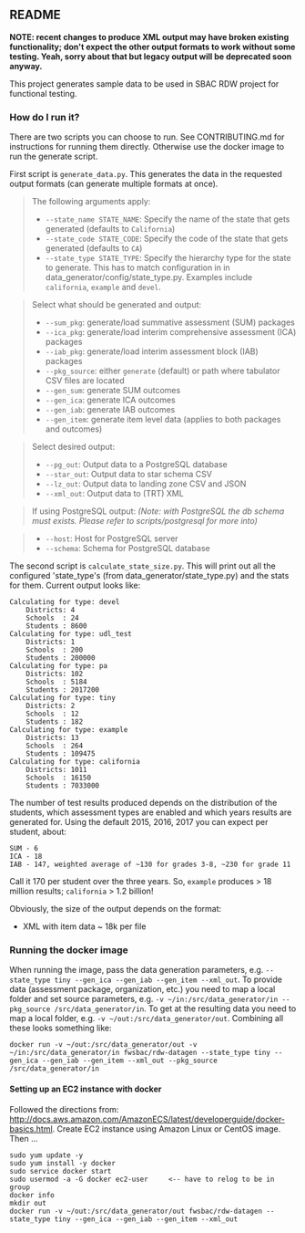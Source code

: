 ## README

**NOTE: recent changes to produce XML output may have broken existing functionality; don't expect the other output 
formats to work without some testing. Yeah, sorry about that but legacy output will be deprecated soon anyway.**

This project generates sample data to be used in SBAC RDW project for functional testing.

### How do I run it?

There are two scripts you can choose to run. See CONTRIBUTING.md for instructions for running them directly. 
Otherwise use the docker image to run the generate script.

First script is `generate_data.py`. This generates the data in the requested output formats (can generate multiple formats at once).

> The following arguments apply:
> * `--state_name STATE_NAME`: Specify the name of the state that gets generated (defaults to `California`)
> * `--state_code STATE_CODE`: Specify the code of the state that gets generated (defaults to `CA`)
> * `--state_type STATE_TYPE`: Specify the hierarchy type for the state to generate. 
This has to match configuration in in data_generator/config/state_type.py. Examples include `california`, `example` and `devel`. 

> Select what should be generated and output:
> * `--sum_pkg`: generate/load summative assessment (SUM) packages
> * `--ica_pkg`: generate/load interim comprehensive assessment (ICA) packages
> * `--iab_pkg`: generate/load interim assessment block (IAB) packages
> * `--pkg_source`: either `generate` (default) or path where tabulator CSV files are located
> * `--gen_sum`: generate SUM outcomes
> * `--gen_ica`: generate ICA outcomes
> * `--gen_iab`: generate IAB outcomes
> * `--gen_item`: generate item level data (applies to both packages and outcomes)

> Select desired output:
> * `--pg_out`: Output data to a PostgreSQL database
> * `--star_out`: Output data to star schema CSV
> * `--lz_out`: Output data to landing zone CSV and JSON
> * `--xml_out`: Output data to (TRT) XML

> If using PostgreSQL output:
*(Note: with PostgreSQL the db schema must exists. Please refer to scripts/postgresql for more into)*

> * `--host`: Host for PostgreSQL server
> * `--schema`: Schema for PostgreSQL database

The second script is `calculate_state_size.py`.
This will print out all the configured 'state_type's (from data_generator/state_type.py) and the stats for them.
Current output looks like:
```text
Calculating for type: devel
    Districts: 4
    Schools  : 24
    Students : 8600
Calculating for type: udl_test
    Districts: 1
    Schools  : 200
    Students : 200000
Calculating for type: pa
    Districts: 102
    Schools  : 5184
    Students : 2017200
Calculating for type: tiny
    Districts: 2
    Schools  : 12
    Students : 182
Calculating for type: example
    Districts: 13
    Schools  : 264
    Students : 109475
Calculating for type: california
    Districts: 1011
    Schools  : 16150
    Students : 7033000
```
The number of test results produced depends on the distribution of the students, which assessment types are enabled
and which years results are generated for. Using the default 2015, 2016, 2017 you can expect per student, about:
```text
SUM - 6 
ICA - 18
IAB - 147, weighted average of ~130 for grades 3-8, ~230 for grade 11
```
Call it 170 per student over the three years. So, `example` produces > 18 million results; `california` > 1.2 billion! 

Obviously, the size of the output depends on the format:
* XML with item data ~ 18k per file

### Running the docker image
When running the image, pass the data generation parameters, e.g. `--state_type tiny --gen_ica --gen_iab --gen_item --xml_out`.
To provide data (assessment package, organization, etc.) you need to map a local folder and set source parameters, 
e.g. `-v ~/in:/src/data_generator/in --pkg_source /src/data_generator/in`.
To get at the resulting data you need to map a local folder, e.g. `-v ~/out:/src/data_generator/out`.
Combining all these looks something like:

    docker run -v ~/out:/src/data_generator/out -v ~/in:/src/data_generator/in fwsbac/rdw-datagen --state_type tiny --gen_ica --gen_iab --gen_item --xml_out --pkg_source /src/data_generator/in

#### Setting up an EC2 instance with docker
Followed the directions from: http://docs.aws.amazon.com/AmazonECS/latest/developerguide/docker-basics.html.
Create EC2 instance using Amazon Linux or CentOS image. Then ...

    sudo yum update -y
    sudo yum install -y docker
    sudo service docker start
    sudo usermod -a -G docker ec2-user     <-- have to relog to be in group
    docker info
    mkdir out
    docker run -v ~/out:/src/data_generator/out fwsbac/rdw-datagen --state_type tiny --gen_ica --gen_iab --gen_item --xml_out